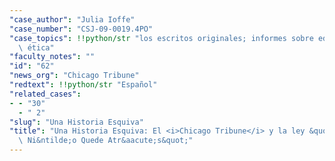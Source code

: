 ```yaml
---
"case_author": "Julia Ioffe"
"case_number": "CSJ-09-0019.4PO"
"case_topics": !!python/str "los escritos originales; informes sobre educación; la\
  \ ética"
"faculty_notes": ""
"id": "62"
"news_org": "Chicago Tribune"
"redtext": !!python/str "Español"
"related_cases":
- - "30"
  - " 2"
"slug": "Una Historia Esquiva"
"title": "Una Historia Esquiva: El <i>Chicago Tribune</i> y la ley &quot;Que Ning&uacute;n\
  \ Ni&ntilde;o Quede Atr&aacute;s&quot;"
---
```

